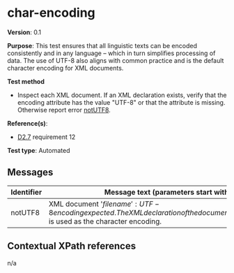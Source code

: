 # char-encoding

**Version**: 0.1

**Purpose**: This test ensures that all linguistic texts can be encoded consistently and in any language – which in turn simplifies processing of data. The use of UTF-8 also aligns with common practice and is the default character encoding for XML documents.

**Test method**

* Inspect each XML document. If an XML declaration exists, verify that the encoding attribute has the value "UTF-8" or that the attribute is missing. Otherwise report error [notUTF8](#notUTF8).

**Reference(s)**: 

* [D2.7](README.md#ref_D2_7) requirement 12

**Test type**: Automated

## Messages

Identifier  |  Message text (parameters start with '$')
---------------------------------------------------------- | -------------------------------------------------------------------------
notUTF8 <a name="notUTF8"/>  |  XML document '$filename': UTF-8 encoding expected. The XML declaration of the document states that '$encoding' is used as the character encoding.

## Contextual XPath references

n/a